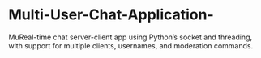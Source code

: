 # Multi-User-Chat-Application-
MuReal-time chat server-client app using Python’s socket and threading, with support for multiple clients, usernames, and moderation commands.
